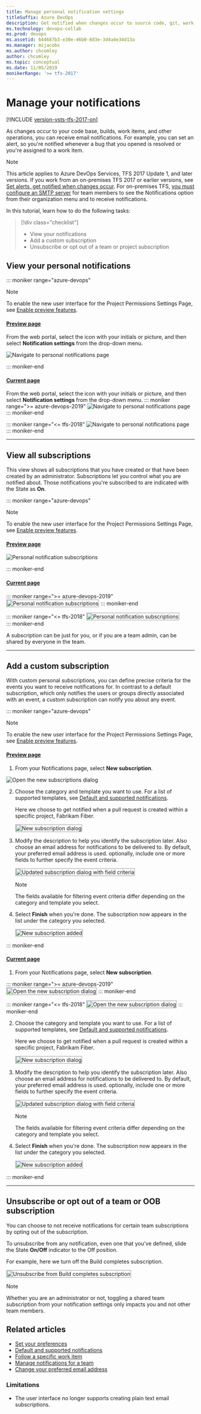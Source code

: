 ```yaml
---
title: Manage personal notification settings
titleSuffix: Azure DevOps
description: Get notified when changes occur to source code, git, work items, and builds when using Azure DevOps Services and Team Foundation Server (TFS)
ms.technology: devops-collab
ms.prod: devops
ms.assetid: 644687b3-e30e-46b0-8d3e-3d4a4e34d13a
ms.manager: mijacobs
ms.author: chcomley
author: chcomley
ms.topic: conceptual
ms.date: 11/05/2019
monikerRange: '>= tfs-2017'
---
```


# Manage your notifications

[!INCLUDE [version-vsts-tfs-2017-on](../_shared/version-tfs-2017-through-vsts.md)]

As changes occur to your code base, builds, work items, and other operations, you can receive email notifications. For example, you can set an alert, so you're notified whenever a bug that you opened is resolved or you're assigned to a work item.

>[!NOTE]  
>This article applies to Azure DevOps Services, TFS 2017 Update 1, and later versions. If you work from an on-premises TFS 2017 or earlier versions, see [Set alerts, get notified when changes occur](../boards/queries/alerts-and-notifications.md). For on-premises TFS, [you must configure an SMTP server](/azure/devops/server/admin/setup-customize-alerts) for team members to see the Notifications option from their organization menu and to  receive notifications.

In this tutorial, learn how to do the following tasks:

> [!div class="checklist"]
> * View your notifications
> * Add a custom subscription
> * Unsubscribe or opt out of a team or project subscription

## View your personal notifications

::: moniker range="azure-devops"

> [!NOTE]   
> To enable the new user interface for the Project Permissions Settings Page, see [Enable preview features](../project/navigation/preview-features.md).

#### [Preview page](#tab/preview-page) 

From the web portal, select the icon with your initials or picture, and then select **Notification settings** from the drop-down menu.

   ![Navigate to personal notifications page](_img/nav-personal-notifications-preview.png)  

::: moniker-end

#### [Current page](#tab/current-page) 

From the web portal, select the icon with your initials or picture, and then select **Notification settings** from the drop-down menu.
::: moniker range=">= azure-devops-2019"
   ![Navigate to personal notifications page](_img/nav-personal-notifications-hub-newnav.png)  
::: moniker-end

::: moniker range="<= tfs-2018"
   ![Navigate to personal notifications page](_img/nav-personal-notifications-hub.png)  
::: moniker-end

* * *

## View all subscriptions

This view shows all subscriptions that you have created or that have been created by an administrator. Subscriptions let you control what you are notified about. Those notifications you're subscribed to are indicated with the State as **On**.

::: moniker range="azure-devops"

> [!NOTE]   
> To enable the new user interface for the Project Permissions Settings Page, see [Enable preview features](../project/navigation/preview-features.md).

#### [Preview page](#tab/preview-page) 

![Personal notification subscriptions](_img/unsubscribe-personal-notifications-preview.png)

::: moniker-end

#### [Current page](#tab/current-page) 

::: moniker range=">= azure-devops-2019"
<img src="_img/unsubscribe-personal-notifications-newnav.png" alt="Personal notification subscriptions" style="border: 2px solid #C3C3C3;" />
::: moniker-end

::: moniker range="<= tfs-2018"
<img src="_img/unsubscribe-personal-notifications.png" alt="Personal notification subscriptions" style="border: 2px solid #C3C3C3;" />  
::: moniker-end

A subscription can be just for you, or if you are a team admin, can be shared by everyone in the team.

* * *

## Add a custom subscription

With custom personal subscriptions, you can define precise criteria for the events you want to receive notifications for. In contrast to a default subscription, which only notifies the users or groups directly associated with an event, a custom subscription can notify you about any event.

::: moniker range="azure-devops"

> [!NOTE]   
> To enable the new user interface for the Project Permissions Settings Page, see [Enable preview features](../project/navigation/preview-features.md).

#### [Preview page](#tab/preview-page) 

1. From your Notifications page, select **New subscription**.

![Open the new subscriptions dialog](_img/manage-personal-notifications-new-subscription-preview.png)

2. Choose the category and template you want to use. For a list of supported templates, see [Default and supported notifications](oob-built-in-notifications.md).

	Here we choose to get notified when a pull request is created within a specific project, Fabrikam Fiber.

	<img src="_img/manage-personal-notifications-new-subscription-dialog-preview.png" alt="New subscription dialog" style="border: 2px solid #C3C3C3;" />

3. Modify the description to help you identify the subscription later. Also choose an email address for notifications to be delivered to. By default, your preferred email address is used. optionally, include one or more fields to further specify the event criteria.

	<img src="_img/manage-personal-notifications-complete-pull-request-subscription-preview.png" alt="Updated subscription dialog with field criteria" style="border: 2px solid #C3C3C3;" />

	> [!NOTE]   
	> The fields available for filtering event criteria differ depending on the category and template you select.   

4. Select **Finish** when you're done. The subscription now appears in the list under the category you selected.

	<img src="_img/manage-personal-notifications-subscription-added-preview.png" alt="New subscription added" style="border: 2px solid #C3C3C3;" />

::: moniker-end

#### [Current page](#tab/current-page) 

1. From your Notifications page, select **New subscription**.

::: moniker range=">= azure-devops-2019"
   <img src="_img/manage-personal-notifications-new-subscription-newnav.png" alt="Open the new subscription dialog" style="border: 2px solid #C3C3C3;" />
::: moniker-end

::: moniker range="<= tfs-2018"
   <img src="_img/manage-personal-notifications-new-subscription.png" alt="Open the new subscription dialog" style="border: 2px solid #C3C3C3;" />
::: moniker-end

2. Choose the category and template you want to use. For a list of supported templates, see [Default and supported notifications](oob-built-in-notifications.md).

	Here we choose to get notified when a pull request is created within a specific project, Fabrikam Fiber.

	<img src="_img/manage-personal-notifications-new-subscription-dialog.png" alt="New subscription dialog" style="border: 2px solid #C3C3C3;" />

3. Modify the description to help you identify the subscription later. Also choose an email address for notifications to be delivered to. By default, your preferred email address is used. optionally, include one or more fields to further specify the event criteria.

	<img src="_img/manage-personal-notifications-complete-pull-request-subscription.png" alt="Updated subscription dialog with field criteria" style="border: 2px solid #C3C3C3;" />

	> [!NOTE]   
	> The fields available for filtering event criteria differ depending on the category and template you select.   

4. Select **Finish** when you're done. The subscription now appears in the list under the category you selected.

	<img src="_img/manage-personal-notifications-subscription-added.png" alt="New subscription added" style="border: 2px solid #C3C3C3;" />

::: moniker-end

* * *

## Unsubscribe or opt out of a team or OOB subscription

You can choose to not receive notifications for certain team subscriptions by opting out of the subscription.

To unsubscribe from any notification, even one that you've defined, slide the State **On/Off** indicator to the Off position.
 
For example, here we turn off the Build completes subscription.

<img src="_img/unsubscribe-from-build-completes-preview.png" alt="Unsubscribe from Build completes subscription" style="border: 2px solid #C3C3C3;" />

>[!NOTE]  
>Whether you are an administrator or not, toggling a shared team subscription from your notification settings only impacts you and not other team members.



<!--- TFS 2017 Update 1 settings 
To manage your notification settings, select the Notifications option under the profile menu:
	
![Access personal notifications settings via the profile menu](../project/wiki/_img/personal-profile-menu.png)

Learn more about [team subscriptions](manage-team-notifications.md).

![Personal notification settings](../project/wiki/_img/personal-notifications.png)

From this view, you can create, edit, disable, or delete custom subscriptions that you have created for yourself. You can also see shared team subscriptions.

## Create a subscription

1. From your Notifications, choose **New**.
	
3. Select the type of activity you want to be notified about.
	
	![Select event category and template](../project/wiki/_img/new-sub-page1.png)

4. Provide a description to help you identify the subscription later. Also choose an email address for notifications to be delivered to. By default, your preferred email address is used.

	![Select event category and template](../project/wiki/_img/new-sub-description-and-delivery.png)

5. Choose whether you want to receive notifications about activity in all projects or only a specific project.

	![Select scope](../project/wiki/_img/new-sub-scope.png)

6. Optionally configure additional filter criteria.

	![Select scope](../project/wiki/_img/new-sub-filter-conditions.png)

7. Select **Finish** to save the new subscription.

## Opt out of a team subscription

You can choose to not receive notifications for certain team subscriptions by opt'ing out of the subscription.

1. Open your notifications settings from the profile menu.
	
	![Access personal notifications settings via the profile menu](../project/wiki/_img/personal-profile-menu.png)

2. Find the team subscription in the shared subscriptions section.

	![Shared subscriptions list](../project/wiki/_img/shared-sub.png)

3. Move the toggle to opt out of receiving notifications for this subscription.

    ![Opt'ed out of a shared sub](../project/wiki/_img/shared-sub-opt-out.png)

-->

## Related articles

- [Set your preferences](../organizations/settings/set-your-preferences.md)
- [Default and supported notifications](oob-built-in-notifications.md)
- [Follow a specific work item](../boards/work-items/follow-work-items.md)  
- [Manage notifications for a team](howto-manage-team-notifications.md)  
- [Change your preferred email address](change-email-address.md)

### Limitations

* The user interface no longer supports creating plain text email subscriptions.